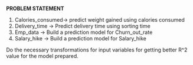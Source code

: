 **PROBLEM STATEMENT**

1) Calories_consumed-> predict weight gained using calories consumed
2) Delivery_time -> Predict delivery time using sorting time 
3) Emp_data -> Build a prediction model for Churn_out_rate 
4) Salary_hike -> Build a prediction model for Salary_hike


Do the necessary transformations for input variables for getting better R^2 value for the model prepared.
